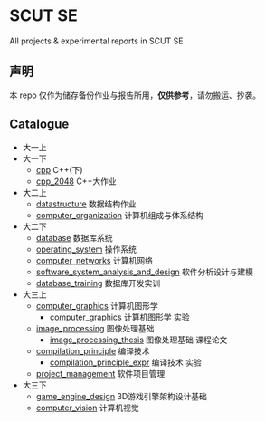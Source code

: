 # SCUT SE

All projects & experimental reports in SCUT SE

## 声明

本 repo 仅作为储存备份作业与报告所用，**仅供参考**，请勿搬运、抄袭。

## Catalogue

-   大一上
-   大一下
    -   [cpp](./cpp) C++(下)
    -   [cpp_2048](./cpp_2048/) C++大作业
-   大二上
    -   [datastructure](./datastructure/) 数据结构作业
    -   [computer_organization](./computer_organization/) 计算机组成与体系结构
-   大二下
    -   [database](./database/) 数据库系统
    -   [operating_system](./operating_system/) 操作系统
    -   [computer_networks](./computer_networks/) 计算机网络
    -   [software_system_analysis_and_design](./software_system_analysis_and_design/) 软件分析设计与建模
    -   [database_training](./database_training/) 数据库开发实训
-   大三上
    -   [computer_graphics](./computer_graphics) 计算机图形学
        -   [computer_graphics](./computer_graphics_expr) 计算机图形学 实验
    -   [image_processing](./image_processing) 图像处理基础
        -   [image_processing_thesis](./image_processing_thesis) 图像处理基础 课程论文
    -   [compilation_principle](./compilation_principle) 编译技术
        -   [compilation_principle_expr](./compilation_principle_expr) 编译技术 实验
    -   [project_management](./project_management) 软件项目管理
-   大三下
    -   [game_engine_design](./game_engine_design) 3D游戏引擎架构设计基础
    -   [computer_vision](./computer_vision) 计算机视觉